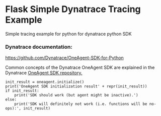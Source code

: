 # Flask Simple Dynatrace Tracing Example

Simple tracing example for python for dynatrace python SDK


### Dynatrace documentation: 
https://github.com/Dynatrace/OneAgent-SDK-for-Python

Common concepts of the Dynatrace OneAgent SDK are explained in the Dynatrace [OneAgent SDK repository.](https://github.com/Dynatrace/OneAgent-SDK#apiconcepts)



````buildoutcfg
init_result = oneagent.initialize()
print('OneAgent SDK initialization result' + repr(init_result))
if init_result:
    print('SDK should work (but agent might be inactive).')
else:
    print('SDK will definitely not work (i.e. functions will be no-ops):', init_result)
````
